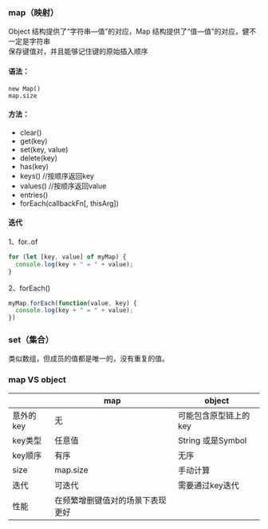 ### map（映射）
Object 结构提供了“字符串—值”的对应，Map 结构提供了“值—值”的对应，健不一定是字符串  
保存键值对，并且能够记住键的原始插入顺序

#### 语法：
```
new Map()
map.size
```

#### 方法：
* clear()
* get(key)
* set(key, value)
* delete(key)
* has(key)
* keys() //按顺序返回key
* values() //按顺序返回value
* entries()
* forEach(callbackFn[, thisArg])

#### 迭代
1、for..of
```javascript
for (let [key, value] of myMap) {
  console.log(key + " = " + value);
}
```

2、forEach()
```javascript
myMap.forEach(function(value, key) {
  console.log(key + " = " + value);
})
```

### set（集合）
类似数组，但成员的值都是唯一的，没有重复的值。



### map VS object
|     |  map   |  object | 
|  ----   | ----  |  ----  |
| 意外的key | 无 |  可能包含原型链上的key |
| key类型   | 任意值 |  String 或是Symbol |
| key顺序   | 有序 |  无序 |
| size   | map.size |  手动计算 |
| 迭代   | 可迭代 |  需要通过key迭代 |
| 性能   | 在频繁增删键值对的场景下表现更好 |   |
